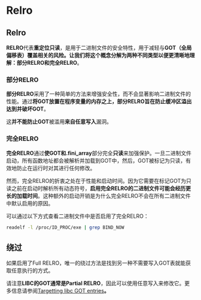 # Relro

## Relro

**RELRO**代表**重定位只读**，是用于二进制文件的安全特性，用于减轻与**GOT（全局偏移表）**覆盖相关的风险。让我们将这个概念分解为两种不同类型以便更清晰地理解：**部分RELRO**和**完全RELRO**。

### **部分RELRO**

**部分RELRO**采用了一种简单的方法来增强安全性，而不会显著影响二进制文件的性能。通过**将GOT放置在程序变量的内存之上，部分RELRO旨在防止缓冲区溢出达到并破坏GOT**。

这**并不能防止GOT**被滥用**来自任意写入**漏洞。

### **完全RELRO**

**完全RELRO**通过**使GOT和.fini_array**部分完全**只读**来加强保护。一旦二进制文件启动，所有函数地址都会被解析并加载到GOT中，然后，GOT被标记为只读，有效地防止在运行时对其进行任何修改。

然而，完全RELRO的折衷之处在于性能和启动时间。因为它需要在标记GOT为只读之前在启动时解析所有动态符号，**启用完全RELRO的二进制文件可能会经历更长的加载时间**。这种额外的启动开销是为什么完全RELRO不会在所有二进制文件中默认启用的原因。

可以通过以下方式查看二进制文件中是否启用了完全RELRO：
```bash
readelf -l /proc/ID_PROC/exe | grep BIND_NOW
```
## 绕过

如果启用了Full RELRO，唯一的绕过方法是找到另一种不需要写入GOT表就能获取任意执行的方式。

请注意**LIBC的GOT通常是Partial RELRO**，因此可以使用任意写入来修改它。更多信息请参阅[Targetting libc GOT entries](https://github.com/nobodyisnobody/docs/blob/main/code.execution.on.last.libc/README.md#1---targetting-libc-got-entries)**。**
